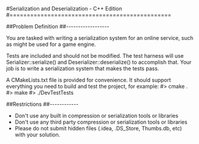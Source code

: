#Serialization and Deserialization - C++ Edition
#===============================================

##Problem Definition
##------------------

You are tasked with writing a serialization system for an online service, such as might be used for a
game engine.

Tests are included and should not be modified. The test harness will use Serializer::serialize() and
Deserializer::deserialize() to accomplish that.  Your job is to write a serialization system that makes
the tests pass.

A CMakeLists.txt file is provided for convenience. It should support everything you need to
build and test the project, for example:
 #> cmake .
 #> make
 #> ./DevTestTests

##Restrictions
##------------
- Don't use any built in compression or serialization tools or libraries
- Don't use any third party compression or serialization tools or libraries
- Please do not submit hidden files (.idea, .DS_Store, Thumbs.db, etc) with your solution.
